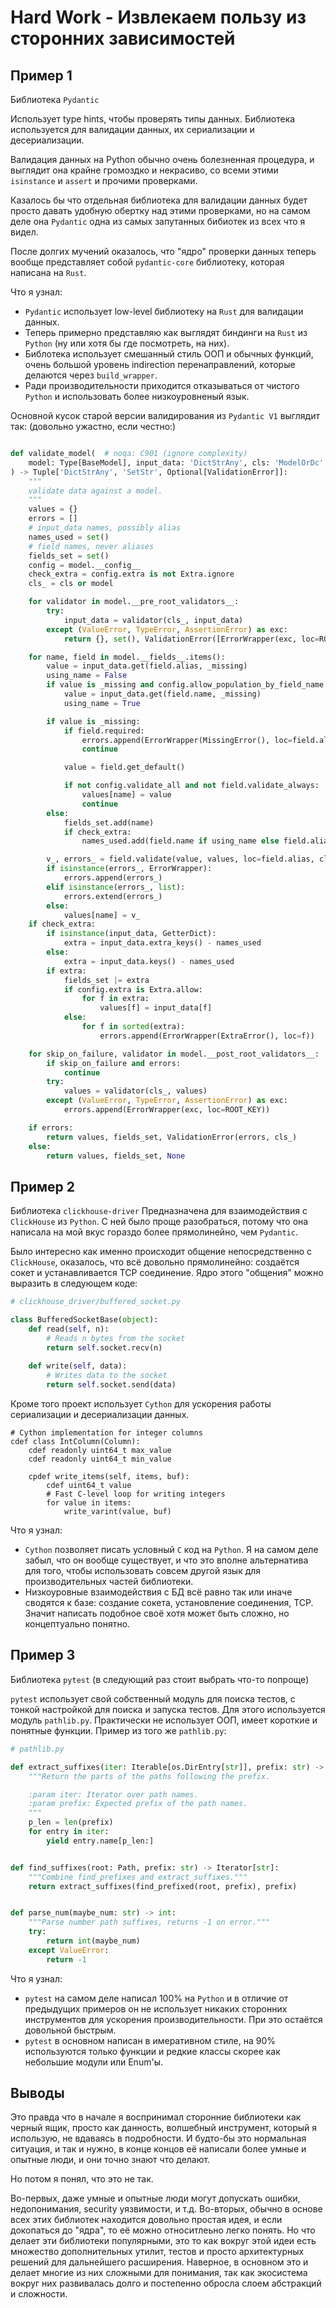 # Hard Work - Извлекаем пользу из сторонних зависимостей

## Пример 1

Библиотека `Pydantic`

Использует type hints, чтобы проверять типы данных.
Библиотека используется для валидации данных, их сериализации и десериализации.

Валидация данных на Python обычно очень болезненная процедура,
и выглядит она крайне громоздко и некрасиво, со всеми этими `isinstance` и
`assert` и прочими проверками.

Казалось бы что отдельная библиотека для валидации данных будет просто
давать удобную обертку над этими проверками, но на самом деле она `Pydantic`
одна из самых запутанных бибиотек из всех что я видел.

После долгих мучений оказалось, что "ядро" проверки данных теперь вообще представляет
собой `pydantic-core` библиотеку, которая написана на `Rust`.

Что я узнал:

- `Pydantic` использует low-level библиотеку на `Rust` для валидации данных.
- Теперь примерно представляю как выглядят биндинги на `Rust` из `Python`
(ну или хотя бы где посмотреть, на них).
- Библотека использует смешанный стиль ООП и обычных функций, очень большой
уровень indirection перенаправлений, которые делаются через `build_wrapper`.
- Ради производительности приходится отказываться от чистого `Python` и
использовать более низкоуровненый язык.

Основной кусок старой версии валидирования из `Pydantic V1` выглядит так:
(довольно ужастно, если честно:)

```py

def validate_model(  # noqa: C901 (ignore complexity)
    model: Type[BaseModel], input_data: 'DictStrAny', cls: 'ModelOrDc' = None
) -> Tuple['DictStrAny', 'SetStr', Optional[ValidationError]]:
    """
    validate data against a model.
    """
    values = {}
    errors = []
    # input_data names, possibly alias
    names_used = set()
    # field names, never aliases
    fields_set = set()
    config = model.__config__
    check_extra = config.extra is not Extra.ignore
    cls_ = cls or model

    for validator in model.__pre_root_validators__:
        try:
            input_data = validator(cls_, input_data)
        except (ValueError, TypeError, AssertionError) as exc:
            return {}, set(), ValidationError([ErrorWrapper(exc, loc=ROOT_KEY)], cls_)

    for name, field in model.__fields__.items():
        value = input_data.get(field.alias, _missing)
        using_name = False
        if value is _missing and config.allow_population_by_field_name and field.alt_alias:
            value = input_data.get(field.name, _missing)
            using_name = True

        if value is _missing:
            if field.required:
                errors.append(ErrorWrapper(MissingError(), loc=field.alias))
                continue

            value = field.get_default()

            if not config.validate_all and not field.validate_always:
                values[name] = value
                continue
        else:
            fields_set.add(name)
            if check_extra:
                names_used.add(field.name if using_name else field.alias)

        v_, errors_ = field.validate(value, values, loc=field.alias, cls=cls_)
        if isinstance(errors_, ErrorWrapper):
            errors.append(errors_)
        elif isinstance(errors_, list):
            errors.extend(errors_)
        else:
            values[name] = v_
    if check_extra:
        if isinstance(input_data, GetterDict):
            extra = input_data.extra_keys() - names_used
        else:
            extra = input_data.keys() - names_used
        if extra:
            fields_set |= extra
            if config.extra is Extra.allow:
                for f in extra:
                    values[f] = input_data[f]
            else:
                for f in sorted(extra):
                    errors.append(ErrorWrapper(ExtraError(), loc=f))

    for skip_on_failure, validator in model.__post_root_validators__:
        if skip_on_failure and errors:
            continue
        try:
            values = validator(cls_, values)
        except (ValueError, TypeError, AssertionError) as exc:
            errors.append(ErrorWrapper(exc, loc=ROOT_KEY))

    if errors:
        return values, fields_set, ValidationError(errors, cls_)
    else:
        return values, fields_set, None
```

## Пример 2

Библиотека `clickhouse-driver`
Предназначена для взаимодействия с `ClickHouse` из `Python`.
С ней было проще разобраться, потому что она написала на мой вкус
гораздо более прямолинейно, чем `Pydantic`.

Было интересно как именно происходит общение непосредственно с `ClickHouse`,
оказалось, что всё довольно прямолинейно: создаётся сокет и устанавливается
TCP соединение. Ядро этого "общения" можно выразить в следующем коде:

```py
# clickhouse_driver/buffered_socket.py

class BufferedSocketBase(object):
    def read(self, n):
        # Reads n bytes from the socket
        return self.socket.recv(n)
    
    def write(self, data):
        # Writes data to the socket
        return self.socket.send(data)
```

Кроме того проект использует `Cython` для ускорения работы сериализации и
десериализации данных.


```
# Cython implementation for integer columns
cdef class IntColumn(Column):
    cdef readonly uint64_t max_value
    cdef readonly uint64_t min_value
    
    cpdef write_items(self, items, buf):
        cdef uint64_t value
        # Fast C-level loop for writing integers
        for value in items:
            write_varint(value, buf)
```

Что я узнал:

- `Cython` позволяет писать условный `C` код на `Python`. Я на самом деле
забыл, что он вообще существует, и что это вполне альтернатива для того,
чтобы использовать совсем другой язык для производительных частей библиотеки.
- Низкоуровные взаимодействия с БД всё равно так или иначе сводятся
к базе: создание сокета, установление соединения, TCP. Значит написать
подобное своё хотя может быть сложно, но концептуально понятно.


## Пример 3

Библиотека `pytest`
(в следующий раз стоит выбрать что-то попроще)

`pytest` использует свой собственный модуль для поиска тестов, с тонкой настройкой
для поиска и запуска тестов. Для этого используется модуль `pathlib.py`.
Практически не использует ООП, имеет короткие и понятные функции.
Пример из того же `pathlib.py`:


```py
# pathlib.py

def extract_suffixes(iter: Iterable[os.DirEntry[str]], prefix: str) -> Iterator[str]:
    """Return the parts of the paths following the prefix.

    :param iter: Iterator over path names.
    :param prefix: Expected prefix of the path names.
    """
    p_len = len(prefix)
    for entry in iter:
        yield entry.name[p_len:]


def find_suffixes(root: Path, prefix: str) -> Iterator[str]:
    """Combine find_prefixes and extract_suffixes."""
    return extract_suffixes(find_prefixed(root, prefix), prefix)


def parse_num(maybe_num: str) -> int:
    """Parse number path suffixes, returns -1 on error."""
    try:
        return int(maybe_num)
    except ValueError:
        return -1
```

Что я узнал:

- `pytest` на самом деле написал 100% на `Python` и в отличие от
предыдущих примеров он не использует никаких сторонних инструментов для
ускорения производительности. При это остаётся довольной быстрым.
- `pytest` в основном написан в имеративном стиле, на 90% используются
только функции и редкие классы скорее как небольшие модули или Enum'ы.

## Выводы

Это правда что в начале я воспринимал сторонние библиотеки как черный ящик,
просто как данность, волшебный инструмент, который я использую, не вдаваясь в
подробности. И будто-бы это нормальная ситуация, и так и нужно, в конце концов
её написали более умные и опытные люди, и они точно знают что делают.

Но потом я понял, что это не так.

Во-первых, даже умные и опытные люди могут допускать ошибки, недопонимания, security уязвимости, и т.д.
Во-вторых, обычно в основе всех этих библиотек находится довольно простая
идея, и если докопаться до "ядра", то её можно относитлеьно легко понять.
Но что делает эти библиотеки популярными, это то как вокруг этой идеи
есть множество дополнительных утилит, тестов и просто архитектурных решений 
для дальнейшего расширения. Наверное, в основном это и делает многие из
них сложными для понимания, так как экосистема вокруг них развивалась долго
и постепенно обросла слоем абстракций и сложности.

